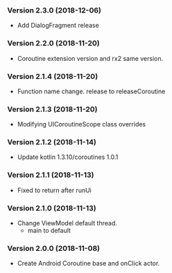 ### Version 2.3.0 (2018-12-06)
- Add DialogFragment release

### Version 2.2.0 (2018-11-20)
- Coroutine extension version and rx2 same version.

### Version 2.1.4 (2018-11-20)
- Function name change. release to releaseCoroutine

### Version 2.1.3 (2018-11-20)
- Modifying UICoroutineScope class overrides

### Version 2.1.2 (2018-11-14)
- Update kotlin 1.3.10/coroutines 1.0.1

### Version 2.1.1 (2018-11-13)
- Fixed to return after runUi

### Version 2.1.0 (2018-11-13)
- Change ViewModel default thread.
    - main to default

### Version 2.0.0 (2018-11-08)
 - Create Android Coroutine base and onClick actor.
